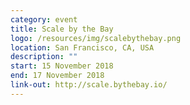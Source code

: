 ```yaml
---
category: event
title: Scale by the Bay
logo: /resources/img/scalebythebay.png
location: San Francisco, CA, USA
description: ""
start: 15 November 2018
end: 17 November 2018
link-out: http://scale.bythebay.io/
---
```

